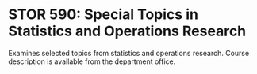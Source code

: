 # STOR 590: Special Topics in Statistics and Operations Research

Examines selected topics from statistics and operations research. Course description is available from the department office.
